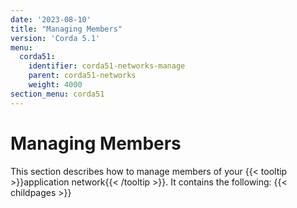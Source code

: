 ```yaml
---
date: '2023-08-10'
title: "Managing Members"
version: 'Corda 5.1'
menu:
  corda51:
    identifier: corda51-networks-manage
    parent: corda51-networks
    weight: 4000
section_menu: corda51
---
```

# Managing Members
This section describes how to manage members of your {{< tooltip >}}application network{{< /tooltip >}}. It contains the following:
{{< childpages >}}